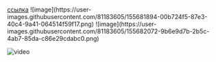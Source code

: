 <h1></h1>
<a href="#link-">ссылка</a>
![image](https://user-images.githubusercontent.com/81183605/155681894-00b724f5-87e3-40c4-9a41-064514f59f17.png)
![image](https://user-images.githubusercontent.com/81183605/155682072-9b6e9d7b-2b5c-4ab7-85da-c86e29cdabc0.png)


![video](blob:https://player.vimeo.com/234cebfa-e26c-4269-b23a-1c94130376fb)
